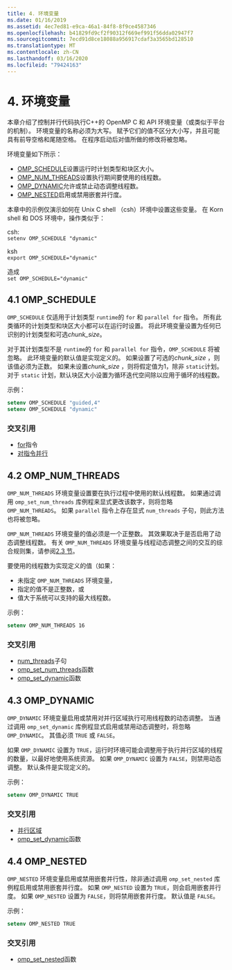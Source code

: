 ```yaml
---
title: 4. 环境变量
ms.date: 01/16/2019
ms.assetid: 4ec7ed81-e9ca-46a1-84f8-8f9ce4587346
ms.openlocfilehash: b41829fd9cf2f90312f669ef991f56dda02947f7
ms.sourcegitcommit: 7ecd91d8ce18088a956917cdaf3a3565bd128510
ms.translationtype: MT
ms.contentlocale: zh-CN
ms.lasthandoff: 03/16/2020
ms.locfileid: "79424163"
---
```

# <a name="4-environment-variables"></a>4. 环境变量

本章介绍了控制并行代码执行C++的 OpenMP C 和 API 环境变量（或类似于平台的机制）。  环境变量的名称必须为大写。 赋予它们的值不区分大小写，并且可能具有前导空格和尾随空格。  在程序启动后对值所做的修改将被忽略。

环境变量如下所示：

- [OMP_SCHEDULE](#41-omp_schedule)设置运行时计划类型和块区大小。
- [OMP_NUM_THREADS](#42-omp_num_threads)设置执行期间要使用的线程数。
- [OMP_DYNAMIC](#43-omp_dynamic)允许或禁止动态调整线程数。
- [OMP_NESTED](#44-omp_nested)启用或禁用嵌套并行度。

本章中的示例仅演示如何在 Unix C shell （csh）环境中设置这些变量。 在 Korn shell 和 DOS 环境中，操作类似于：

csh:  
`setenv OMP_SCHEDULE "dynamic"`

ksh  
`export OMP_SCHEDULE="dynamic"`

造成  
`set OMP_SCHEDULE="dynamic"`

## <a name="41-omp_schedule"></a>4.1 OMP_SCHEDULE

`OMP_SCHEDULE` 仅适用于计划类型 `runtime`的 `for` 和 `parallel for` 指令。 所有此类循环的计划类型和块区大小都可以在运行时设置。 将此环境变量设置为任何已识别的计划类型和可选*chunk_size*。

对于其计划类型不是 `runtime`的 `for` 和 `parallel for` 指令，`OMP_SCHEDULE` 将被忽略。 此环境变量的默认值是实现定义的。 如果设置了可选的*chunk_size* ，则该值必须为正数。 如果未设置*chunk_size* ，则将假定值为1，除非 `static`计划。 对于 `static` 计划，默认块区大小设置为循环迭代空间除以应用于循环的线程数。

示例：

```csh
setenv OMP_SCHEDULE "guided,4"
setenv OMP_SCHEDULE "dynamic"
```

### <a name="cross-references"></a>交叉引用

- [for](2-directives.md#241-for-construct)指令
- [对指令并行](2-directives.md#251-parallel-for-construct)

## <a name="42-omp_num_threads"></a>4.2 OMP_NUM_THREADS

`OMP_NUM_THREADS` 环境变量设置要在执行过程中使用的默认线程数。 如果通过调用 `omp_set_num_threads` 库例程来显式更改该数字，则将忽略 `OMP_NUM_THREADS`。 如果 `parallel` 指令上存在显式 `num_threads` 子句，则此方法也将被忽略。

`OMP_NUM_THREADS` 环境变量的值必须是一个正整数。 其效果取决于是否启用了动态调整线程数。 有关 `OMP_NUM_THREADS` 环境变量与线程动态调整之间的交互的综合规则集，请参阅[2.3 节](2-directives.md#23-parallel-construct)。

要使用的线程数为实现定义的值（如果：

- 未指定 `OMP_NUM_THREADS` 环境变量，
- 指定的值不是正整数，或
- 值大于系统可以支持的最大线程数。

示例：

```csh
setenv OMP_NUM_THREADS 16
```

### <a name="cross-references"></a>交叉引用

- [num_threads](2-directives.md#23-parallel-construct)子句
- [omp_set_num_threads](3-run-time-library-functions.md#311-omp_set_num_threads-function)函数
- [omp_set_dynamic](3-run-time-library-functions.md#317-omp_set_dynamic-function)函数

## <a name="43-omp_dynamic"></a>4.3 OMP_DYNAMIC

`OMP_DYNAMIC` 环境变量启用或禁用对并行区域执行可用线程数的动态调整。 当通过调用 `omp_set_dynamic` 库例程显式启用或禁用动态调整时，将忽略 `OMP_DYNAMIC`。 其值必须 `TRUE` 或 `FALSE`。

如果 `OMP_DYNAMIC` 设置为 `TRUE`，运行时环境可能会调整用于执行并行区域的线程的数量，以最好地使用系统资源。  如果 `OMP_DYNAMIC` 设置为 `FALSE`，则禁用动态调整。 默认条件是实现定义的。

示例：

```csh
setenv OMP_DYNAMIC TRUE
```

### <a name="cross-references"></a>交叉引用

- [并行区域](2-directives.md#23-parallel-construct)
- [omp_set_dynamic](3-run-time-library-functions.md#317-omp_set_dynamic-function)函数

## <a name="44-omp_nested"></a>4.4 OMP_NESTED

`OMP_NESTED` 环境变量启用或禁用嵌套并行性，除非通过调用 `omp_set_nested` 库例程启用或禁用嵌套并行度。 如果 `OMP_NESTED` 设置为 `TRUE`，则会启用嵌套并行度。 如果 `OMP_NESTED` 设置为 `FALSE`，则将禁用嵌套并行度。 默认值是 `FALSE`。

示例：

```csh
setenv OMP_NESTED TRUE
```

### <a name="cross-reference"></a>交叉引用

- [omp_set_nested](3-run-time-library-functions.md#319-omp_set_nested-function)函数
